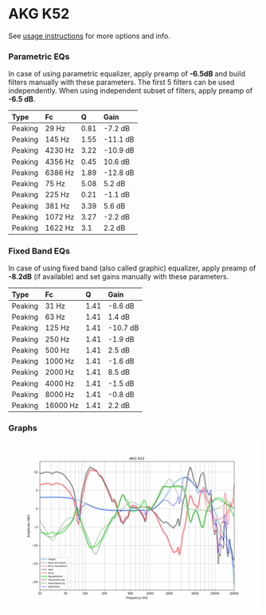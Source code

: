 # AKG K52
See [usage instructions](https://github.com/jaakkopasanen/AutoEq#usage) for more options and info.

### Parametric EQs
In case of using parametric equalizer, apply preamp of **-6.5dB** and build filters manually
with these parameters. The first 5 filters can be used independently.
When using independent subset of filters, apply preamp of **-6.5 dB**.

| Type    | Fc      |    Q | Gain     |
|:--------|:--------|:-----|:---------|
| Peaking | 29 Hz   | 0.81 | -7.2 dB  |
| Peaking | 145 Hz  | 1.55 | -11.1 dB |
| Peaking | 4230 Hz | 3.22 | -10.9 dB |
| Peaking | 4356 Hz | 0.45 | 10.6 dB  |
| Peaking | 6386 Hz | 1.89 | -12.8 dB |
| Peaking | 75 Hz   | 5.08 | 5.2 dB   |
| Peaking | 225 Hz  | 0.21 | -1.1 dB  |
| Peaking | 381 Hz  | 3.39 | 5.6 dB   |
| Peaking | 1072 Hz | 3.27 | -2.2 dB  |
| Peaking | 1622 Hz | 3.1  | 2.2 dB   |

### Fixed Band EQs
In case of using fixed band (also called graphic) equalizer, apply preamp of **-8.2dB**
(if available) and set gains manually with these parameters.

| Type    | Fc       |    Q | Gain     |
|:--------|:---------|:-----|:---------|
| Peaking | 31 Hz    | 1.41 | -8.6 dB  |
| Peaking | 63 Hz    | 1.41 | 1.4 dB   |
| Peaking | 125 Hz   | 1.41 | -10.7 dB |
| Peaking | 250 Hz   | 1.41 | -1.9 dB  |
| Peaking | 500 Hz   | 1.41 | 2.5 dB   |
| Peaking | 1000 Hz  | 1.41 | -1.6 dB  |
| Peaking | 2000 Hz  | 1.41 | 8.5 dB   |
| Peaking | 4000 Hz  | 1.41 | -1.5 dB  |
| Peaking | 8000 Hz  | 1.41 | -0.8 dB  |
| Peaking | 16000 Hz | 1.41 | 2.2 dB   |

### Graphs
![](./AKG%20K52.png)